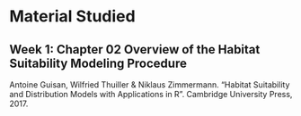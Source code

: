 # Material Studied

## Week 1: Chapter 02 Overview of the Habitat Suitability Modeling Procedure   
Antoine Guisan, Wilfried Thuiller & Niklaus Zimmermann. 
“Habitat Suitability and Distribution Models with Applications in R”. 
Cambridge University Press, 2017.
